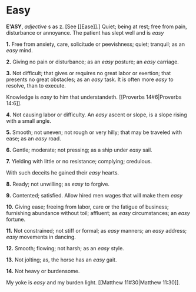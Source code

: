 # Easy

**E'ASY**, _adjective_ s as z. \[See [[Ease]].\] Quiet; being at rest; free from pain, disturbance or annoyance. The patient has slept well and is _easy_

**1.** Free from anxiety, care, solicitude or peevishness; quiet; tranquil; as an _easy_ mind.

**2.** Giving no pain or disturbance; as an _easy_ posture; an _easy_ carriage.

**3.** Not difficult; that gives or requires no great labor or exertion; that presents no great obstacles; as an _easy_ task. It is often more _easy_ to resolve, than to execute.

Knowledge is _easy_ to him that understandeth. [[Proverbs 14#6|Proverbs 14:6]].

**4.** Not causing labor or difficulty. An _easy_ ascent or slope, is a slope rising with a small angle.

**5.** Smooth; not uneven; not rough or very hilly; that may be traveled with ease; as an _easy_ road.

**6.** Gentle; moderate; not pressing; as a ship under _easy_ sail.

**7.** Yielding with little or no resistance; complying; credulous.

With such deceits he gained their _easy_ hearts.

**8.** Ready; not unwilling; as _easy_ to forgive.

**9.** Contented; satisfied. Allow hired men wages that will make them _easy_

**10.** Giving ease; freeing from labor, care or the fatigue of business; furnishing abundance without toil; affluent; as _easy_ circumstances; an _easy_ fortune.

**11.** Not constrained; not stiff or formal; as _easy_ manners; an _easy_ address; _easy_ movements in dancing.

**12.** Smooth; flowing; not harsh; as an _easy_ style.

**13.** Not jolting; as, the horse has an _easy_ gait.

**14.** Not heavy or burdensome.

My yoke is _easy_ and my burden light. [[Matthew 11#30|Matthew 11:30]].